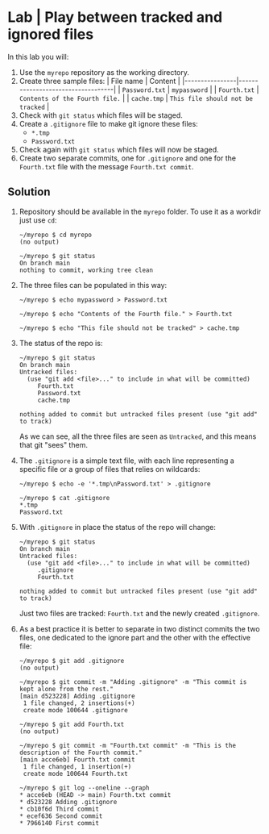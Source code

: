 # Lab | Play between tracked and ignored files

In this lab you will:

1. Use the `myrepo` repository as the working directory.
2. Create three sample files:
   | File name      | Content                           |
   |----------------|-----------------------------------|
   | `Password.txt` | `mypassword`                      |
   | `Fourth.txt`   | `Contents of the Fourth file.`    |
   | `cache.tmp`    | `This file should not be tracked` |
3. Check with `git status` which files will be staged.
4. Create a `.gitignore` file to make git ignore these files:
   - `*.tmp`
   - `Password.txt`
5. Check again with `git status` which files will now be staged.
6. Create two separate commits, one for `.gitignore` and one for the `Fourth.txt`
   file with the message `Fourth.txt commit`.

## Solution

1. Repository should be available in the `myrepo` folder. To use it as a workdir
   just use `cd`:

   ```console
   ~/myrepo $ cd myrepo
   (no output)

   ~/myrepo $ git status
   On branch main
   nothing to commit, working tree clean
   ```

2. The three files can be populated in this way:

   ```console
   ~/myrepo $ echo mypassword > Password.txt

   ~/myrepo $ echo "Contents of the Fourth file." > Fourth.txt

   ~/myrepo $ echo "This file should not be tracked" > cache.tmp
   ```

3. The status of the repo is:

   ```console
   ~/myrepo $ git status
   On branch main
   Untracked files:
     (use "git add <file>..." to include in what will be committed)
        Fourth.txt
        Password.txt
        cache.tmp

   nothing added to commit but untracked files present (use "git add" to track)
   ```

   As we can see, all the three files are seen as `Untracked`, and this means
   that git "sees" them.

4. The `.gitignore` is a simple text file, with each line representing a
   specific file or a group of files that relies on wildcards:

   ```console
   ~/myrepo $ echo -e '*.tmp\nPassword.txt' > .gitignore

   ~/myrepo $ cat .gitignore
   *.tmp
   Password.txt
   ```

5. With `.gitignore` in place the status of the repo will change:

   ```console
   ~/myrepo $ git status
   On branch main
   Untracked files:
     (use "git add <file>..." to include in what will be committed)
        .gitignore
        Fourth.txt

   nothing added to commit but untracked files present (use "git add" to track)
   ```

   Just two files are tracked: `Fourth.txt` and the newly created `.gitignore`.

6. As a best practice it is better to separate in two distinct commits the two
   files, one dedicated to the ignore part and the other with the effective
   file:

   ```console
   ~/myrepo $ git add .gitignore
   (no output)

   ~/myrepo $ git commit -m "Adding .gitignore" -m "This commit is kept alone from the rest."
   [main d523228] Adding .gitignore
    1 file changed, 2 insertions(+)
    create mode 100644 .gitignore

   ~/myrepo $ git add Fourth.txt
   (no output)

   ~/myrepo $ git commit -m "Fourth.txt commit" -m "This is the description of the Fourth commit."
   [main acce6eb] Fourth.txt commit
    1 file changed, 1 insertion(+)
    create mode 100644 Fourth.txt

   ~/myrepo $ git log --oneline --graph
   * acce6eb (HEAD -> main) Fourth.txt commit
   * d523228 Adding .gitignore
   * cb10f6d Third commit
   * ecef636 Second commit
   * 7966140 First commit
   ```

